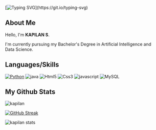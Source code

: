 [![Typing SVG](https://readme-typing-svg.herokuapp.com?font=Amita&size=30&pause=1000&color=F7E23E&background=7B5CFF00&width=435&lines=HELLO+MONDO+!)](https://git.io/typing-svg)

## About Me

Hello,  I'm **KAPILAN S**.

I'm currently pursuing my Bachelor's Degree in Artificial Intelligence and Data Science.

## Languages/Skills

[![Python](https://img.shields.io/badge/Python-3776AB?style=for-the-badge&logo=python&logoColor=white)](https://www.python.org/)
![java](https://custom-icon-badges.demolab.com/badge/Java-007396.svg?logo=java&logoColor=white)
![Html5](https://img.shields.io/badge/HTML-239120?style=for-the-badge&logo=html5&logoColor=white)
![Css3](https://img.shields.io/badge/css3-css-white?style=for-the-badge&logo=CSS3&logoColor=white)
![javascript](https://img.shields.io/badge/JavaScript-F7DF1E.svg?logo=javascript&logoColor=black)
![MySQL](https://img.shields.io/badge/MySQL-00000F?style=for-the-badge&logo=mysql&logoColor=white)

## My Github Stats 
![kapilan](https://github-readme-stats.vercel.app/api/top-langs/?username=KapilanS&theme=radical&show_icons=true&card_height=250)

[![GitHub Streak](https://github-readme-streak-stats.herokuapp.com?user=KapilanS&theme=radical&card_width=380&card_height=205)](https://git.io/streak-stats)


![kapilan stats](https://github-readme-stats.vercel.app/api?username=KapilanS&theme=gruvbox&show_icons=true)
